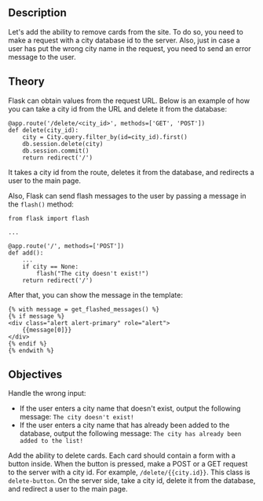 ## Description

Let's add the ability to remove cards from the site. To do so, you need to make a request with a city database id to the server. Also, just in case a user has put the wrong city name in the request, you need to send an error message to the user.

## Theory

Flask can obtain values from the request URL. Below is an example of how you can take a city id from the URL and delete it from the database:

    @app.route('/delete/<city_id>', methods=['GET', 'POST'])
    def delete(city_id):
        city = City.query.filter_by(id=city_id).first()
        db.session.delete(city)
        db.session.commit()
        return redirect('/')

It takes a city id from the route, deletes it from the database, and redirects a user to the main page.

Also, Flask can send flash messages to the user by passing a message in the `flash()` method:

    from flask import flash
    
    ...
    
    @app.route('/', methods=['POST'])
    def add():
        ...
        if city == None:
            flash("The city doesn't exist!")
        return redirect('/')

After that, you can show the message in the template:

    {% with message = get_flashed_messages() %}
    {% if message %}
    <div class="alert alert-primary" role="alert">
        {{message[0]}}
    </div>
    {% endif %}
    {% endwith %}

## Objectives

Handle the wrong input:

- If the user enters a city name that doesn't exist, output the following message: `The city doesn't exist!`
- If the user enters a city name that has already been added to the database, output the following message: `The city has already been added to the list!`

Add the ability to delete cards. Each card should contain a form with a button inside. When the button is pressed, make a POST or a GET request to the server with a city id. For example, `/delete/{{city.id}}`. This class is `delete-button`. On the server side, take a city id, delete it from the database, and redirect a user to the main page.
